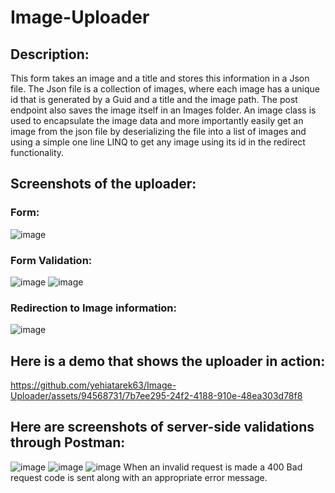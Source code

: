 # Image-Uploader
## Description:
This form takes an image and a title and stores this information in a Json file. The Json file is a collection of images, where each image has a unique id that is generated by a Guid and a title and the image path. The post endpoint also saves the image itself in an Images folder. An image class is used to encapsulate the image data and more importantly easily get an image from the json file by deserializing the file into a list of images and using a simple one line LINQ to get any image using its id in the redirect functionality.
## Screenshots of the uploader:
### Form:
![image](https://github.com/yehiatarek63/Image-Uploader/assets/94568731/52b9c39f-4a0e-430a-8d76-0e9d181a3acf)
### Form Validation:
![image](https://github.com/yehiatarek63/Image-Uploader/assets/94568731/eec2822e-bd7c-4aae-9caf-7dcc2b782d8b)
![image](https://github.com/yehiatarek63/Image-Uploader/assets/94568731/4a5df1e8-f705-4636-8342-e0b3a9c4af2e)

### Redirection to Image information:
![image](https://github.com/yehiatarek63/Image-Uploader/assets/94568731/00a4e1ec-e3be-450e-becf-2440b8122cae)
## Here is a demo that shows the uploader in action:



https://github.com/yehiatarek63/Image-Uploader/assets/94568731/7b7ee295-24f2-4188-910e-48ea303d78f8

## Here are screenshots of server-side validations through Postman:
![image](https://github.com/yehiatarek63/Image-Uploader/assets/94568731/614a46fa-1c61-43c6-bf77-ffe1e40423d5)
![image](https://github.com/yehiatarek63/Image-Uploader/assets/94568731/197c993b-4ba8-49a4-8e83-5df346965620)
![image](https://github.com/yehiatarek63/Image-Uploader/assets/94568731/8095e99d-18b2-452d-ada5-378ecc314b05)
When an invalid request is made a 400 Bad request code is sent along with an appropriate error message.
